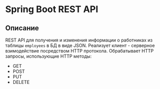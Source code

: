 # Spring Boot REST API

## Описание
REST API для получения и изменения информации о работниках из таблицы `employees` в БД в виде JSON. Реализует клиент - серверное взимодействие посредством HTTP протокола. Обрабатывает HTTP запросы, использующие HTTP методы:

- GET
- POST
- PUT
- DELETE
  